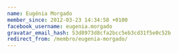 ```yaml
---
name: Eugénia Morgado
member_since: 2012-03-23 14:34:58 +0100
facebook_username: eugenia.morgado
gravatar_email_hash: 53d8973d8cfa2bcc5eb3cd31f5e0c52b
redirect_from: /membro/eugenia-morgado/
---
```


